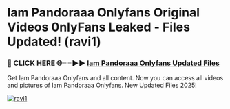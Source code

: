 # Iam Pandoraaa Onlyfans Original Videos 0nlyFans Leaked - Files Updated! (ravi1)

<h3>🔴 CLICK HERE 🌐==►► <a href="https://tinyurl.com/ehrbuxhb" rel="nofollow">Iam Pandoraaa Onlyfans Updated Files</a></h3>

Get Iam Pandoraaa Onlyfans and all content. Now you can access all videos and pictures of Iam Pandoraaa Onlyfans. New Updated Files 2025!

[![ravi1](https://i.imgur.com/lVYEuWS.gif)](https://tinyurl.com/ehrbuxhb)
